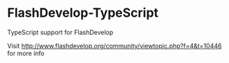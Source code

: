 FlashDevelop-TypeScript
=====

TypeScript support for FlashDevelop

Visit http://www.flashdevelop.org/community/viewtopic.php?f=4&t=10446 for more info
